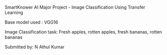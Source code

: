 SmartKnower AI Major Project - Image Classification Using Transfer Learning

Base model used : VGG16

Image Classification task: Fresh apples, rotten apples, fresh bananas, rotten bananas

Submitted by:
N Athul Kumar
